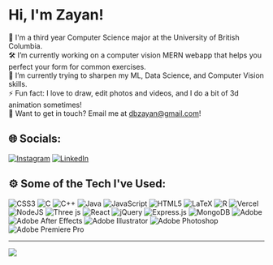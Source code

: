 # Hi, I'm Zayan!
📖 I'm a third year Computer Science major at the University of British Columbia.<br>🛠️ I’m currently working on a computer vision MERN webapp that helps you perfect your form for common exercises.<br>🌱 I’m currently trying to sharpen my ML, Data Science, and Computer Vision skills.<br>⚡ Fun fact: I love to draw, edit photos and videos, and I do a bit of 3d animation sometimes!<br> 📨 Want to get in touch? Email me at dbzayan@gmail.com!


## 🌐 Socials:
[![Instagram](https://img.shields.io/badge/Instagram-%23E4405F.svg?logo=Instagram&logoColor=white)](https://instagram.com/zayan.s_) [![LinkedIn](https://img.shields.io/badge/LinkedIn-%230077B5.svg?logo=linkedin&logoColor=white)](https://linkedin.com/in/zayans) 

## ⚙️ Some of the Tech I've Used:
![CSS3](https://img.shields.io/badge/css3-%231572B6.svg?style=for-the-badge&logo=css3&logoColor=white) ![C](https://img.shields.io/badge/c-%2300599C.svg?style=for-the-badge&logo=c&logoColor=white) ![C++](https://img.shields.io/badge/c++-%2300599C.svg?style=for-the-badge&logo=c%2B%2B&logoColor=white) ![Java](https://img.shields.io/badge/java-%23ED8B00.svg?style=for-the-badge&logo=openjdk&logoColor=white) ![JavaScript](https://img.shields.io/badge/javascript-%23323330.svg?style=for-the-badge&logo=javascript&logoColor=%23F7DF1E) ![HTML5](https://img.shields.io/badge/html5-%23E34F26.svg?style=for-the-badge&logo=html5&logoColor=white) ![LaTeX](https://img.shields.io/badge/latex-%23008080.svg?style=for-the-badge&logo=latex&logoColor=white) ![R](https://img.shields.io/badge/r-%23276DC3.svg?style=for-the-badge&logo=r&logoColor=white) ![Vercel](https://img.shields.io/badge/vercel-%23000000.svg?style=for-the-badge&logo=vercel&logoColor=white) ![NodeJS](https://img.shields.io/badge/node.js-6DA55F?style=for-the-badge&logo=node.js&logoColor=white) ![Three js](https://img.shields.io/badge/threejs-black?style=for-the-badge&logo=three.js&logoColor=white) ![React](https://img.shields.io/badge/react-%2320232a.svg?style=for-the-badge&logo=react&logoColor=%2361DAFB) ![jQuery](https://img.shields.io/badge/jquery-%230769AD.svg?style=for-the-badge&logo=jquery&logoColor=white) ![Express.js](https://img.shields.io/badge/express.js-%23404d59.svg?style=for-the-badge&logo=express&logoColor=%2361DAFB) ![MongoDB](https://img.shields.io/badge/MongoDB-%234ea94b.svg?style=for-the-badge&logo=mongodb&logoColor=white) ![Adobe](https://img.shields.io/badge/adobe-%23FF0000.svg?style=for-the-badge&logo=adobe&logoColor=white) ![Adobe After Effects](https://img.shields.io/badge/Adobe%20After%20Effects-9999FF.svg?style=for-the-badge&logo=Adobe%20After%20Effects&logoColor=white) ![Adobe Illustrator](https://img.shields.io/badge/adobe%20illustrator-%23FF9A00.svg?style=for-the-badge&logo=adobe%20illustrator&logoColor=white) ![Adobe Photoshop](https://img.shields.io/badge/adobe%20photoshop-%2331A8FF.svg?style=for-the-badge&logo=adobe%20photoshop&logoColor=white) ![Adobe Premiere Pro](https://img.shields.io/badge/Adobe%20Premiere%20Pro-9999FF.svg?style=for-the-badge&logo=Adobe%20Premiere%20Pro&logoColor=white)

<!-- # 📊 GitHub Stats: -->
<!-- ![](https://github-readme-stats.vercel.app/api?username=zayan-sheikh&theme=great-gatsby&hide_border=true&include_all_commits=false&count_private=false)<br/>
![](https://github-readme-streak-stats.herokuapp.com/?user=zayan-sheikh&theme=great-gatsby&hide_border=true)<br/>
![](https://github-readme-stats.vercel.app/api/top-langs/?username=zayan-sheikh&theme=great-gatsby&hide_border=true&include_all_commits=false&count_private=false&layout=compact) -->


---
<!-- [![](https://visitcount.itsvg.in/api?id=zayan-sheikh&icon=5&color=11)](https://visitcount.itsvg.in) -->

<!-- Proudly created with GPRM ( https://gprm.itsvg.in ) -->

<!-- ### ✍️ Random Dev Quote -->
![](https://quotes-github-readme.vercel.app/api?type=horizontal&theme=tokyonight)

